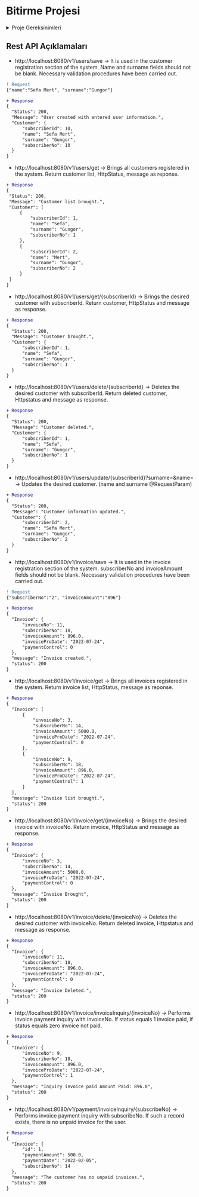 # Bitirme Projesi


<details>
  <summary>Proje Gereksinimleri</summary>

- Bir müşteri bilgisi alıp kayıt eden, bir fatura bilgisi kayıt eden ve bu bilgileri sorgulayan restApi ler olacak.
  
- Bir de ödenmiş statüsünde gözüken fatura kaydı oluşturalım. Müşterinin faturası sorgulandığında ödenmemiş faturanın bulunmadığına dair response code ve mesaj dönülsün. (Fatura sorgulama faturaId ve müşteri numarası ile yapılmalı)
  
- Oluşturulan müşteri kaydı ve fatura kaydı için id bilgisi ile silme işlemleri yapan 2 servis olsun.
  
- Fatura kaydı oluşturulacak, kayıt sorgulanabilecek.
  
- Müşteri bilgisi update eden bir servis olacak.

- Bu işlemlerin postgreSql e giden sorgular ile yapacağız. Respository bağlantısı olmalı.
  
- Proje bir maven projesi olacak. Springboot framework ü ile ve SOLID prensiplerine uygun şekilde yazılacak.


  3 adet tablo yeterli. Fatura, User, Payment

  Payment işlemini doğrudan yapılmış gibi hazır kayıt oluşturulması
yeterli.

  Servisler ResponseEntity tipinde cevap dönmeli.
</details>

## Rest API Açıklamaları
  
  - http://localhost:8080/v1/users/save -> It is used in the customer registration section of the system. Name and surname fields should not be blank. Necessary validation procedures have been carried out. 
  ```diff
  ! Request
  {"name":"Sefa Mert", "surname":"Gungor"}
  ```
  
  ```diff
  + Response
  {
    "Status": 200,
    "Message": "User created with entered user information.",
    "Customer": {
        "subscriberId": 10,
        "name": "Sefa Mert",
        "surname": "Gungor",
        "subscriberNo": 10
    }
}
  ```
  - http://localhost:8080/v1/users/get -> Brings all customers registered in the system. Return customer list, HttpStatus, message as reponse.
   ```diff
  + Response
  {
    "Status": 200,
    "Message": "Customer list brought.",
    "Customer": [
        {
            "subscriberId": 1,
            "name": "Sefa",
            "surname": "Gungor",
            "subscriberNo": 1
        },
        {
            "subscriberId": 2,
            "name": "Mert",
            "surname": "Gungor",
            "subscriberNo": 2
        }
    ]
}
  ```
  - http://localhost:8080/v1/users/get/{subscriberId} -> Brings the desired customer with subscriberId. Return customer, HttpStatus and message as response.
  ```diff
  + Response
  {
    "Status": 200,
    "Message": "Customer brought.",
    "Customer": {
        "subscriberId": 1,
        "name": "Sefa",
        "surname": "Gungor",
        "subscriberNo": 1
    }
}
  ```
  - http://localhost:8080/v1/users/delete/{subscriberId} -> Deletes the desired customer with subscriberId. Return deleted customer, Httpstatus and message as response.
  ```diff
  + Response
  {
    "Status": 200,
    "Message": "Customer deleted.",
    "Customer": {
        "subscriberId": 1,
        "name": "Sefa",
        "surname": "Gungor",
        "subscriberNo": 1
    }
}
  ```
  - http://localhost:8080/v1/users/update/{subscriberId}?surname=&name= -> Updates the desired customer. (name and surname @RequestParam)
  ```diff
  + Response
 {
    "Status": 200,
    "Message": "Customer information updated.",
    "Customer": {
        "subscriberId": 2,
        "name": "Sefa Mert",
        "surname": "Gungor",
        "subscriberNo": 2
    }
}
  ```
  - http://localhost:8080/v1/invoice/save -> It is used in the invoice registration section of the system. subscriberNo and invoiceAmount fields should not be blank. Necessary validation procedures have been carried out.
  ```diff
  ! Request
  {"subscriberNo":"2", "invoiceAmount":"896"}
  ```
  ```diff
  + Response
  {
    "Invoice": {
        "invoiceNo": 11,
        "subscriberNo": 18,
        "invoiceAmount": 896.0,
        "invoiceProDate": "2022-07-24",
        "paymentControl": 0
    },
    "message": "Invoice created.",
    "status": 200
}
  ```
  - http://localhost:8080/v1/invoice/get -> Brings all invoices registered in the system. Return invoice list, HttpStatus, message as reponse.
  ```diff
  + Response
  {
    "Invoice": [
        {
            "invoiceNo": 3,
            "subscriberNo": 14,
            "invoiceAmount": 5000.0,
            "invoiceProDate": "2022-07-24",
            "paymentControl": 0
        },
        {
            "invoiceNo": 9,
            "subscriberNo": 18,
            "invoiceAmount": 896.0,
            "invoiceProDate": "2022-07-24",
            "paymentControl": 1
        }
    ],
    "message": "Invoice list brought.",
    "status": 200
}
  ```
  - http://localhost:8080/v1/invoice/get/{invoiceNo} -> Brings the desired invoice with invoiceNo. Return invoice, HttpStatus and message as response.
  ```diff
  + Response
  {
    "Invoice": {
        "invoiceNo": 3,
        "subscriberNo": 14,
        "invoiceAmount": 5000.0,
        "invoiceProDate": "2022-07-24",
        "paymentControl": 0
    },
    "message": "Invoice Brought",
    "status": 200
}
  ```
  - http://localhost:8080/v1/invoice/delete/{invoiceNo} -> Deletes the desired customer with invoiceNo. Return deleted invoice, Httpstatus and message as response.
  ```diff
  + Response
  {
    "Invoice": {
        "invoiceNo": 11,
        "subscriberNo": 18,
        "invoiceAmount": 896.0,
        "invoiceProDate": "2022-07-24",
        "paymentControl": 0
    },
    "message": "Invoice Deleted.",
    "status": 200
}
  ```
  - http://localhost:8080/v1/invoice/invoiceInquiry/{invoiceNo} -> Performs invoice payment inquiry with invoiceNo. If status equals 1 invoice paid, if status equals zero invoice not paid. 
  ```diff
  + Response
  {
    "Invoice": {
        "invoiceNo": 9,
        "subscriberNo": 18,
        "invoiceAmount": 896.0,
        "invoiceProDate": "2022-07-24",
        "paymentControl": 1
    },
    "message": "Inquiry invoice paid Amount Paid: 896.0",
    "status": 200
}
  ```
  - http://localhost:8080/v1/payment/invoiceInquiry/{subscribeNo} -> Performs invoice payment inquiry with subscribeNo. If such a record exists, there is no unpaid invoice for the user.
  ```diff
  + Response
  {
    "Invoice": {
        "id": 1,
        "paymentAmount": 500.0,
        "paymentDate": "2022-02-05",
        "subscriberNo": 14
    },
    "message": "The customer has no unpaid invoices.",
    "status": 200
}
  ```
  
